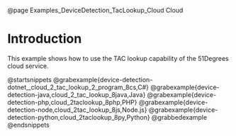 @page Examples_DeviceDetection_TacLookup_Cloud Cloud

# Introduction

This example shows how to use the TAC lookup capability of the 51Degrees cloud service.

@startsnippets
@grabexample{device-detection-dotnet,_cloud_2_tac_lookup_2_program_8cs,C#}
@grabexample{device-detection-java,cloud_2_tac_lookup_8java,Java}
@grabexample{device-detection-php,cloud_2taclookup_8php,PHP}
@grabexample{device-detection-node,cloud_2tac_lookup_8js,Node.js}
@grabexample{device-detection-python,cloud_2taclookup_8py,Python}
@grabbedexample
@endsnippets
